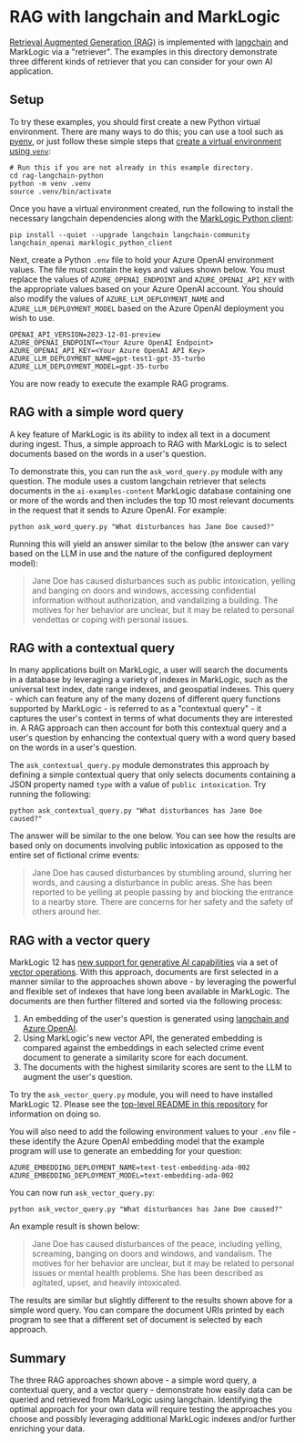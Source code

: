 # RAG with langchain and MarkLogic

[Retrieval Augmented Generation (RAG)](https://python.langchain.com/docs/tutorials/rag/) is implemented with 
[langchain](https://python.langchain.com/docs/introduction/) and MarkLogic via a "retriever". The examples in this
directory demonstrate three different kinds of retriever that you can consider for your own AI application.

## Setup

To try these examples, you should first create a new Python virtual environment. There are many ways to do this; 
you can use a tool such as [pyenv](https://github.com/pyenv/pyenv), or just follow these simple steps that 
[create a virtual environment using `venv`](https://docs.python.org/3/library/venv.html):

```
# Run this if you are not already in this example directory.
cd rag-langchain-python
python -m venv .venv
source .venv/bin/activate
```

Once you have a virtual environment created, run the following to install the necessary langchain dependencies along 
with the [MarkLogic Python client](https://pypi.org/project/marklogic-python-client/):

    pip install --quiet --upgrade langchain langchain-community langchain_openai marklogic_python_client

Next, create a Python `.env` file to hold your Azure OpenAI environment values. The file must contain the keys and
values shown below. You must replace the values of `AZURE_OPENAI_ENDPOINT` and `AZURE_OPENAI_API_KEY` with the 
appropriate values based on your Azure OpenAI account. You should also modify the values of `AZURE_LLM_DEPLOYMENT_NAME`
and `AZURE_LLM_DEPLOYMENT_MODEL` based on the Azure OpenAI deployment you wish to use. 

```
OPENAI_API_VERSION=2023-12-01-preview
AZURE_OPENAI_ENDPOINT=<Your Azure OpenAI Endpoint>
AZURE_OPENAI_API_KEY=<Your Azure OpenAI API Key>
AZURE_LLM_DEPLOYMENT_NAME=gpt-test1-gpt-35-turbo
AZURE_LLM_DEPLOYMENT_MODEL=gpt-35-turbo
```

You are now ready to execute the example RAG programs. 

## RAG with a simple word query

A key feature of MarkLogic is its ability to index all text in a document during ingest. Thus, a simple approach to RAG
with MarkLogic is to select documents based on the words in a user's question. 

To demonstrate this, you can run the `ask_word_query.py` module with any question. The module uses a custom langchain
retriever that selects documents in the `ai-examples-content` MarkLogic database containing one or more of the words
and then includes the top 10 most relevant documents in the request that it sends to Azure OpenAI. For example:

    python ask_word_query.py "What disturbances has Jane Doe caused?" 

Running this will yield an answer similar to the below (the answer can vary based on the LLM in use and the nature
of the configured deployment model):

> Jane Doe has caused disturbances such as public intoxication, yelling and banging on doors and windows,
> accessing confidential information without authorization, and vandalizing a building. The motives for
> her behavior are unclear, but it may be related to personal vendettas or coping with personal issues.

## RAG with a contextual query

In many applications built on MarkLogic, a user will search the documents in a database by leveraging a variety of 
indexes in MarkLogic, such as the universal text index, date range indexes, and geospatial indexes. This query - which
can feature any of the many dozens of different query functions supported by MarkLogic - is referred to as a 
"contextual query" - it captures the user's context in terms of what documents they are interested in. A RAG approach
can then account for both this contextual query and a user's question by enhancing the contextual query with a word 
query based on the words in a user's question. 

The `ask_contextual_query.py` module demonstrates this approach by defining a simple contextual query that only 
selects documents containing a JSON property named `type` with a value of `public intoxication`. 
Try running the following:

    python ask_contextual_query.py "What disturbances has Jane Doe caused?" 

The answer will be similar to the one below. You can see how the results are based only on documents involving public
intoxication as opposed to the entire set of fictional crime events:

> Jane Doe has caused disturbances by stumbling around, slurring her words, and causing a disturbance in 
> public areas. She has been reported to be yelling at people passing by and blocking the entrance to a 
> nearby store. There are concerns for her safety and the safety of others around her.

## RAG with a vector query 

MarkLogic 12 has 
[new support for generative AI capabilities](https://investors.progress.com/news-releases/news-release-details/progress-announces-powerful-new-generative-ai-capabilities)
via a set of [vector operations](https://docs.marklogic.com/12.0/vec/vector-operations). With this approach, 
documents are first selected in a manner similar to the approaches shown above - by leveraging the powerful and flexible
set of indexes that have long been available in MarkLogic. The documents are then further filtered and sorted via 
the following process:

1. An embedding of the user's question is generated using [langchain and Azure OpenAI](https://python.langchain.com/docs/integrations/text_embedding/). 
2. Using MarkLogic's new vector API, the generated embedding is compared against the embeddings in each 
selected crime event document to generate a similarity score for each document.
3. The documents with the highest similarity scores are sent to the LLM to augment the user's question.

To try the `ask_vector_query.py` module, you will need to have installed MarkLogic 12. Please see the
[top-level README in this repository](../README.md) for information on doing so. 

You will also need to add the following environment values to your `.env` file - these identify the Azure OpenAI 
embedding model that the example program will use to generate an embedding for your question:

```
AZURE_EMBEDDING_DEPLOYMENT_NAME=text-test-embedding-ada-002
AZURE_EMBEDDING_DEPLOYMENT_MODEL=text-embedding-ada-002
```

You can now run `ask_vector_query.py`:

    python ask_vector_query.py "What disturbances has Jane Doe caused?"

An example result is shown below:

> Jane Doe has caused disturbances of the peace, including yelling, screaming, banging on doors and windows, 
> and vandalism. The motives for her behavior are unclear, but it may be related to personal issues or 
> mental health problems. She has been described as agitated, upset, and heavily intoxicated.

The results are similar but slightly different to the results shown above for a simple word query. You can compare
the document URIs printed by each program to see that a different set of document is selected by each approach.

## Summary

The three RAG approaches shown above - a simple word query, a contextual query, and a vector query - demonstrate how
easily data can be queried and retrieved from MarkLogic using langchain. Identifying the optimal approach for your own
data will require testing the approaches you choose and possibly leveraging additional MarkLogic indexes and/or 
further enriching your data. 
